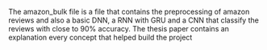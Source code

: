 The amazon_bulk file is a file that contains the preprocessing of amazon reviews and also a basic DNN, a RNN with GRU and a CNN that classify the reviews with close to 90% accuracy. The thesis paper contains an explanation every concept that helped build the project

